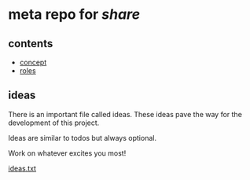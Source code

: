 # meta repo for _share_

## contents 
- [concept](concept.md)
- [roles](roles.md)

## ideas
There is an important file called ideas. These ideas pave the way for the development of this project. 

Ideas are similar to todos but always optional. 

Work on whatever excites you most!

[ideas.txt](ideas.txt)

